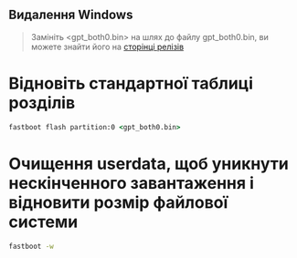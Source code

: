 ## Видалення Windows

> Замініть <gpt_both0.bin> на шлях до файлу gpt_both0.bin, ви можете знайти його на [сторінці релізів](../../../../releases)

# Відновіть стандартної таблиці розділів

```cmd
fastboot flash partition:0 <gpt_both0.bin>
```

# Очищення userdata, щоб уникнути нескінченного завантаження і відновити розмір файлової системи
```cmd
fastboot -w
```
